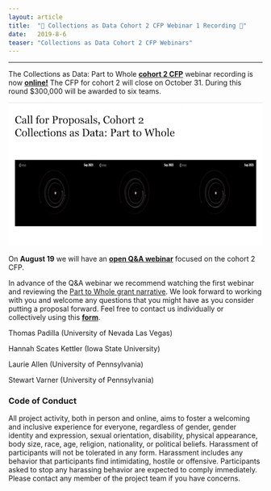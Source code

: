 ```yaml
---
layout: article
title:  "🎥 Collections as Data Cohort 2 CFP Webinar 1 Recording 🎥"
date:   2019-8-6 
teaser: "Collections as Data Cohort 2 CFP Webinars"
---
```

---

The Collections as Data: Part to Whole [**cohort 2 CFP**](https://collectionsasdata.github.io/part2whole/cfp/) webinar recording is now [**online!**](https://www.youtube.com/watch?v=l0h31oIcSfE&feature=youtu.be) The CFP for cohort 2 will close on October 31. During this round $300,000 will be awarded to six teams. 

[![cohort 2 cfp, webinar 1](https://github.com/collectionsasdata/part2whole/blob/master/images/cadcfp2_webinar.png)](https://youtu.be/l0h31oIcSfE?t=59)

On **August 19** we will have an [**open Q&A webinar**](https://clirdlf.zoom.us/webinar/register/020a88f34967bf027510d14dfea9e911) focused on the cohort 2 CFP. 

In advance of the Q&A webinar we recommend watching the first webinar and reviewing the [Part to Whole grant narrative](https://github.com/collectionsasdata/part2whole/raw/master/cad_part2whole_narrative.pdf). We look forward to working with you and welcome any questions that you might have as you consider putting a proposal forward. Feel free to contact us individually or collectively using this [**form**](https://docs.google.com/forms/d/e/1FAIpQLSdUpy6FxMSxpM814v03-uscvoFs6yhHASq9z3SVpNdkkqYA0w/viewform?usp=sf_link). 

Thomas Padilla (University of Nevada Las Vegas)

Hannah Scates Kettler (Iowa State University)

Laurie Allen (University of Pennsylvania)

Stewart Varner (University of Pennsylvania)

### Code of Conduct

All project activity, both in person and online, aims to foster a welcoming and inclusive experience for everyone, regardless of gender, gender identity and expression, sexual orientation, disability, physical appearance, body size, race, age, religion, nationality, or political beliefs. Harassment of participants will not be tolerated in any form. Harassment includes any behavior that participants find intimidating, hostile or offensive. Participants asked to stop any harassing behavior are expected to comply immediately. Please contact any member of the project team if you have concerns.
